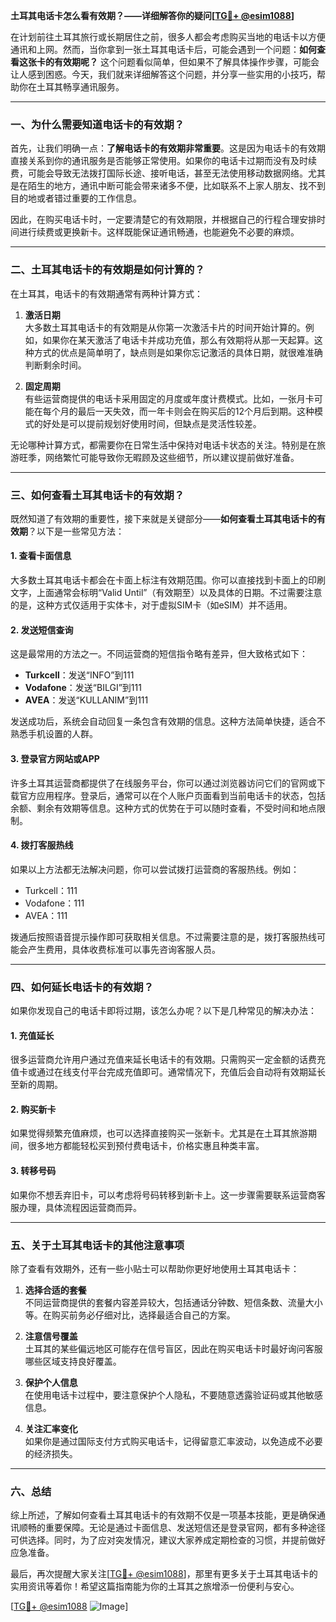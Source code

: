 **土耳其电话卡怎么看有效期？——详细解答你的疑问[[TG💪+ @esim1088](https://t.me/s/esim1088)]**

在计划前往土耳其旅行或长期居住之前，很多人都会考虑购买当地的电话卡以方便通讯和上网。然而，当你拿到一张土耳其电话卡后，可能会遇到一个问题：**如何查看这张卡的有效期呢？** 这个问题看似简单，但如果不了解具体操作步骤，可能会让人感到困惑。今天，我们就来详细解答这个问题，并分享一些实用的小技巧，帮助你在土耳其畅享通讯服务。

---

### 一、为什么需要知道电话卡的有效期？

首先，让我们明确一点：**了解电话卡的有效期非常重要**。这是因为电话卡的有效期直接关系到你的通讯服务是否能够正常使用。如果你的电话卡过期而没有及时续费，可能会导致无法拨打国际长途、接听电话，甚至无法使用移动数据网络。尤其是在陌生的地方，通讯中断可能会带来诸多不便，比如联系不上家人朋友、找不到目的地或者错过重要的工作信息。

因此，在购买电话卡时，一定要清楚它的有效期限，并根据自己的行程合理安排时间进行续费或更换新卡。这样既能保证通讯畅通，也能避免不必要的麻烦。

---

### 二、土耳其电话卡的有效期是如何计算的？

在土耳其，电话卡的有效期通常有两种计算方式：

1. **激活日期**  
   大多数土耳其电话卡的有效期是从你第一次激活卡片的时间开始计算的。例如，如果你在某天激活了电话卡并成功充值，那么有效期将从那一天起算。这种方式的优点是简单明了，缺点则是如果你忘记激活的具体日期，就很难准确判断剩余时间。

2. **固定周期**  
   有些运营商提供的电话卡采用固定的月度或年度计费模式。比如，一张月卡可能在每个月的最后一天失效，而一年卡则会在购买后的12个月后到期。这种模式的好处是可以提前规划好使用时间，但缺点是灵活性较差。

无论哪种计算方式，都需要你在日常生活中保持对电话卡状态的关注。特别是在旅游旺季，网络繁忙可能导致你无暇顾及这些细节，所以建议提前做好准备。

---

### 三、如何查看土耳其电话卡的有效期？

既然知道了有效期的重要性，接下来就是关键部分——**如何查看土耳其电话卡的有效期**？以下是一些常见方法：

#### 1. 查看卡面信息
大多数土耳其电话卡都会在卡面上标注有效期范围。你可以直接找到卡面上的印刷文字，上面通常会标明“Valid Until”（有效期至）以及具体的日期。不过需要注意的是，这种方式仅适用于实体卡，对于虚拟SIM卡（如eSIM）并不适用。

#### 2. 发送短信查询
这是最常用的方法之一。不同运营商的短信指令略有差异，但大致格式如下：
- **Turkcell**：发送“INFO”到111
- **Vodafone**：发送“BILGI”到111
- **AVEA**：发送“KULLANIM”到111

发送成功后，系统会自动回复一条包含有效期的信息。这种方法简单快捷，适合不熟悉手机设置的人群。

#### 3. 登录官方网站或APP
许多土耳其运营商都提供了在线服务平台，你可以通过浏览器访问它们的官网或下载官方应用程序。登录后，通常可以在个人账户页面看到当前电话卡的状态，包括余额、剩余有效期等信息。这种方式的优势在于可以随时查看，不受时间和地点限制。

#### 4. 拨打客服热线
如果以上方法都无法解决问题，你可以尝试拨打运营商的客服热线。例如：
- Turkcell：111
- Vodafone：111
- AVEA：111

拨通后按照语音提示操作即可获取相关信息。不过需要注意的是，拨打客服热线可能会产生费用，具体收费标准可以事先咨询客服人员。

---

### 四、如何延长电话卡的有效期？

如果你发现自己的电话卡即将过期，该怎么办呢？以下是几种常见的解决办法：

#### 1. 充值延长
很多运营商允许用户通过充值来延长电话卡的有效期。只需购买一定金额的话费充值卡或通过在线支付平台完成充值即可。通常情况下，充值后会自动将有效期延长至新的周期。

#### 2. 购买新卡
如果觉得频繁充值麻烦，也可以选择直接购买一张新卡。尤其是在土耳其旅游期间，很多地方都能轻松买到预付费电话卡，价格实惠且种类丰富。

#### 3. 转移号码
如果你不想丢弃旧卡，可以考虑将号码转移到新卡上。这一步骤需要联系运营商客服办理，具体流程因运营商而异。

---

### 五、关于土耳其电话卡的其他注意事项

除了查看有效期外，还有一些小贴士可以帮助你更好地使用土耳其电话卡：

1. **选择合适的套餐**  
   不同运营商提供的套餐内容差异较大，包括通话分钟数、短信条数、流量大小等。在购买前务必仔细对比，选择最适合自己的方案。

2. **注意信号覆盖**  
   土耳其的某些偏远地区可能存在信号盲区，因此在购买电话卡时最好询问客服哪些区域支持良好覆盖。

3. **保护个人信息**  
   在使用电话卡过程中，要注意保护个人隐私，不要随意透露验证码或其他敏感信息。

4. **关注汇率变化**  
   如果你是通过国际支付方式购买电话卡，记得留意汇率波动，以免造成不必要的经济损失。

---

### 六、总结

综上所述，了解如何查看土耳其电话卡的有效期不仅是一项基本技能，更是确保通讯顺畅的重要保障。无论是通过卡面信息、发送短信还是登录官网，都有多种途径可供选择。同时，为了应对突发情况，建议大家养成定期检查的习惯，并提前做好应急准备。

最后，再次提醒大家关注[[TG💪+ @esim1088](https://t.me/s/esim1088)]，那里有更多关于土耳其电话卡的实用资讯等着你！希望这篇指南能为你的土耳其之旅增添一份便利与安心。

[[TG💪+ @esim1088](https://t.me/s/esim1088) ![Image](https://i.postimg.cc/4NQfJmqS/Snipaste-2025-05-13-00-14-12.png)]